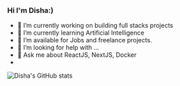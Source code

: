 ### Hi I'm Disha:)

- 🔭 I’m currently working on building full stacks projects
- 🌱 I’m currently learning Artificial Intelligence
- 🤝 I’m available for Jobs and freelance projects.
- 🤔 I’m looking for help with ...
- 💬 Ask me about ReactJS, NextJS, Docker
-
![Disha's GitHub stats](https://github-readme-stats.vercel.app/api?username=dishafaujdar&count_private=true&show_icons=true&theme=radical&hide_rank=false)

